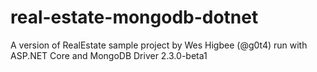 # real-estate-mongodb-dotnet
A version of RealEstate sample project by Wes Higbee (@g0t4) run with ASP.NET Core and MongoDB Driver 2.3.0-beta1
